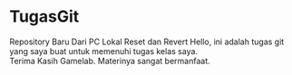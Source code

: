 # TugasGit
Repository Baru Dari PC Lokal 
Reset dan Revert
Hello, ini adalah tugas git yang saya buat untuk memenuhi tugas kelas saya.  
Terima Kasih Gamelab. Materinya sangat bermanfaat.

